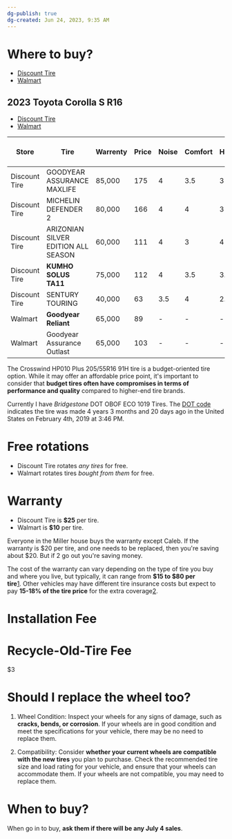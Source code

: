 ```yaml
---
dg-publish: true
dg-created: Jun 24, 2023, 9:35 AM
---
```


# Where to buy?

- [Discount Tire](https://www.discounttire.com/#/fitment/vehicle)
- [Walmart](https://www.walmart.com/cp/Tires/1077064)

## 2023 Toyota Corolla S R16

- [Discount Tire](https://www.discounttire.com/fitmentresult/tires?q=%3Arecommended&sort=recommended)
- [Walmart](https://www.walmart.com/search?q=tires&fitmentFieldParams=%7B%22savedVehicle%22%3A%7B%22vehicleYear%22%3A%7B%22id%22%3A%22vehicleYear%22%2C%22value%22%3A%222013%22%2C%22label%22%3A%222013%22%7D%2C%22vehicleMake%22%3A%7B%22id%22%3A%22vehicleMake%22%2C%22value%22%3A%22Toyota%22%2C%22label%22%3A%22Toyota%22%7D%2C%22vehicleModel%22%3A%7B%22id%22%3A%22vehicleModel%22%2C%22value%22%3A%22122622%22%2C%22label%22%3A%22Corolla%22%7D%2C%22additionalAttributes%22%3A%5B%7B%22id%22%3A%22SmartSubModel%22%2C%22value%22%3A%22SSM%3AS%23SM%3A1%23SMN%3AS%22%2C%22label%22%3A%22S%22%7D%2C%7B%22id%22%3A%22TireSize%22%2C%22value%22%3A%22TS%3A205%2F55R16%23LI%3A89%23SR%3AH%23PO%3ABoth%23RD%3A16%22%2C%22label%22%3A%2216%5C%22%20%7C%20205%2F55R16%2089H%22%7D%5D%2C%22powerSportEnabled%22%3Atrue%7D%2C%22partTypeIDs%22%3A%5B%227636%22%5D%2C%22powerSportEnabled%22%3Atrue%7D)

| Store         | Tire                                | Warrenty | Price | Noise | Comfort | Handling | Season | Number Of Ratings |
|---------------|-------------------------------------|----------|-------|-------|---------|----------|--------|-------------------|
| Discount Tire | GOODYEAR ASSURANCE MAXLIFE          | 85,000   | 175   | 4     | 3.5     | 3        | All    | 21                |
| Discount Tire | MICHELIN DEFENDER 2                 | 80,000   | 166   | 4     | 4       | 3        | All    | 2                 |
| Discount Tire | ARIZONIAN SILVER EDITION ALL SEASON | 60,000   | 111   | 4     | 3       | 4        | All    | 0                 |
| Discount Tire | **KUMHO SOLUS TA11**                    | 75,000   | 112   | 4     | 3.5     | 3.5      | All    | 36                |
| Discount Tire | SENTURY TOURING                     | 40,000   | 63    | 3.5   | 4       | 2.5      | All    | 502               |
| Walmart       | **Goodyear Reliant**                    | 65,000   | 89    | -     | -       | -        | All    | 2622              |
| Walmart       | Goodyear Assurance Outlast          | 65,000   | 103   | -     | -       | -        | All    | 771               |

The Crosswind HP010 Plus 205/55R16 91H tire is a budget-oriented tire option. While it may offer an affordable price point, it's important to consider that **budget tires often have compromises in terms of performance and quality** compared to higher-end tire brands.

Currently I have *Bridgestone* DOT OBOF ECO 1019 Tires. The [DOT code](https://www.checktire.com/?lang=en) indicates the tire was made 4 years 3 months and 20 days ago in the United States on February 4th, 2019 at 3:46 PM.

# Free rotations

- Discount Tire rotates *any tires* for free.
- Walmart rotates tires *bought from them* for free.

# Warranty

- Discount Tire is **$25** per tire.
- Walmart is **$10** per tire.

Everyone in the Miller house buys the warranty except Caleb. If the warranty is $20 per tire, and one needs to be replaced, then you're saving about $20. But if 2 go out you're saving money.

The cost of the warranty can vary depending on the type of tire you buy and where you live, but typically, it can range from **$15 to $80 per tire**[1](https://bing.com/search?q=discount+tire+warranty+cost+per+tire). Other vehicles may have different tire insurance costs but expect to pay **15-18% of the tire price** for the extra coverage[2](https://www.fixdapp.com/auto-warranty/discount-tire-insurance-everything-to-know/).

# Installation Fee

# Recycle-Old-Tire Fee

$3

# Should I replace the wheel too?

1. Wheel Condition: Inspect your wheels for any signs of damage, such as **cracks, bends, or corrosion**. If your wheels are in good condition and meet the specifications for your vehicle, there may be no need to replace them.
    
2. Compatibility: Consider **whether your current wheels are compatible with the new tires** you plan to purchase. Check the recommended tire size and load rating for your vehicle, and ensure that your wheels can accommodate them. If your wheels are not compatible, you may need to replace them.

# When to buy?

When go in to buy, **ask them if there will be any July 4 sales**.